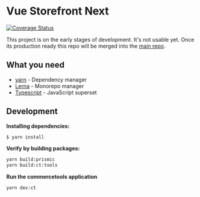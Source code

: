 # Vue Storefront Next

[![Coverage Status](https://coveralls.io/repos/github/DivanteLtd/next/badge.svg?branch=master)](https://coveralls.io/github/DivanteLtd/next?branch=master)

This project is on the early stages of development. It's not usable yet. Once its production ready this repo will be merged into the [main repo](https://github.com/DivanteLtd/vue-storefront/).

## What you need
* [yarn](https://yarnpkg.com/getting-started) - Dependency manager
* [Lerna](https://github.com/lerna/lerna) - Monorepo manager
* [Typescript](https://www.typescriptlang.org/docs/home.html) - JavaScript superset

## Development
**Installing dependencies:**
```sh
$ yarn install
```

**Verify by building packages:**
```sh
yarn build:prismic
yarn build:ct:tools
```

**Run the commercetools application**
```sh
yarn dev:ct
```